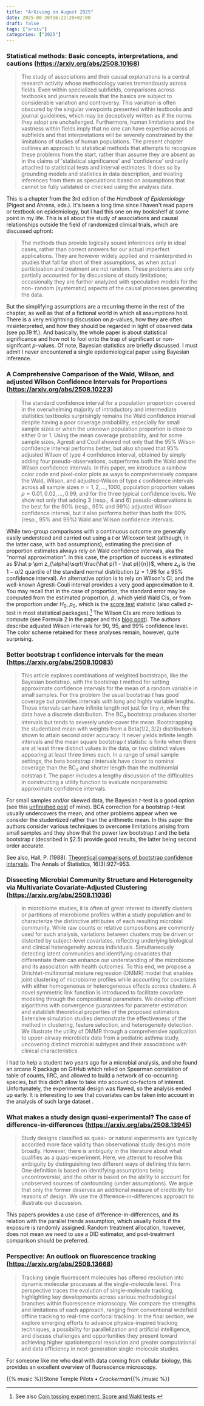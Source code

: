 ```yaml
---
title: "ArXiving on August 2025"
date: 2025-08-26T16:22:28+02:00
draft: false
tags: ["arxiv"]
categories: ["2025"]
---
```


### Statistical methods: Basic concepts, interpretations, and cautions (https://arxiv.org/abs/2508.10168)

> The study of associations and their causal explanations is a central research
> activity whose methodology varies tremendously across fields. Even within
> specialized subfields, comparisons across textbooks and journals reveals that
> the basics are subject to considerable variation and controversy. This
> variation is often obscured by the singular viewpoints presented within
> textbooks and journal guidelines, which may be deceptively written as if the
> norms they adopt are unchallenged. Furthermore, human limitations and the
> vastness within fields imply that no one can have expertise across all
> subfields and that interpretations will be severely constrained by the
> limitations of studies of human populations.
> The present chapter outlines an approach to statistical methods that attempts
> to recognize these problems from the start, rather than assume they are absent
> as in the claims of 'statistical significance' and 'confidence' ordinarily
> attached to statistical tests and interval estimates. It does so by grounding
> models and statistics in data description, and treating inferences from them as
> speculations based on assumptions that cannot be fully validated or checked
> using the analysis data.

This is a chapter from the 3rd edition of the _Handbook of Epidemiology_ (Pigeot and Ahrens, eds.). It's been a long time since I haven't read papers or textbook on epidemiology, but I had this one on my bookshelf at some point in my life. This is all about the study of associations and causal relationships outside the field of randomized clinical trials, which are discussed upfront:

> The methods thus provide logically sound inferences only in ideal cases, rather
than correct answers for our actual imperfect applications. They are however widely applied and
misinterpreted in studies that fall far short of their assumptions, as when actual participation and
treatment are not random. These problems are only partially accounted for by discussions of
study limitations; occasionally they are further analyzed with speculative models for the non-
random (systematic) aspects of the causal processes generating the data.

But the simplifying assumptions are a recurring theme in the rest of the chapter, as well as that of a fictional world in which all assumptions hold. There is a very enlightning discussion on $p$-values, how they are often misinterpreted, and how they should be regarded in light of observed data (see pp.19 ff.). And basically, the whole paper is about statistical significance and how not to fool onto the trap of significant or non-signifcant $p$-values. Of note, Bayesian statistics are briefly discussed. I must admit I never encountered a single epidemiological paper using Bayesian inference.

### A Comprehensive Comparison of the Wald, Wilson, and adjusted Wilson Confidence Intervals for Proportions (https://arxiv.org/abs/2508.10223)

> The standard confidence interval for a population proportion covered in the
> overwhelming majority of introductory and intermediate statistics textbooks
> surprisingly remains the Wald confidence interval despite having a poor
> coverage probability, especially for small sample sizes or when the unknown
> population proportion is close to either 0 or 1. Using the mean coverage
> probability, and for some sample sizes, Agresti and Coull showed not only that
> the 95\% Wilson confidence interval performs better, but also showed that 95\%
> adjusted Wilson of type 4 confidence interval, obtained by simply adding four
> pseudo-observations, outperforms both the Wald and the Wilson confidence
> intervals. In this paper, we introduce a rainbow color code and pixel-color
> plots as ways to comprehensively compare the Wald, Wilson, and adjusted-Wilson
> of type $\epsilon$ confidence intervals across all sample sizes $n=1, 2, \dots,
> 1000$, population proportion values $p=0.01, 0.02, \dots, 0.99$, and for the
> three typical confidence levels. We show not only that adding 3 (resp., 4 and
> 6) pseudo-observations is the best for the 90\% (resp., 95\% and 99\%) adjusted
> Wilson confidence interval, but it also performs better than both the 90\%
> (resp., 95\% and 99\%) Wald and Wilson confidence intervals.

While two-group comparisons with a continuous outcome are generally easily understood and carried out using a $t$ or Wilcoxon test (although, in the latter case, with bad assumptions), estimating the precision of proportion estimates always rely on Wald confidence intervals, aka the "normal approximation". In this case, the proprtion of success is estimated as $\hat p \pm z_{\alpha}\sqrt{\frac{\hat p(1 - \hat p)}{n}}$, where $z_{\alpha}$ is the $1-\alpha/2$ quantile of the standard normal distribution ($z=1.96$ for a 95% confidence interval). An alternative option is to rely on Wilson's CI, and the well-known Agresti-Couli interval provides a very good approximation to it. You may recall that in the case of proportion, the standard error may be computed from the estimated proportion, $\hat p$, which yield Wald CIs,  or from the proportion under $H_0$, $p_0$, which is the [score test](https://en.wikipedia.org/wiki/Score_test) statistic (also called $z$-test in most statistical packages).[^1] The Wilson CIs are more tedious to compute (see Formula 2 in the paper and this [blog post](https://www.econometrics.blog/post/the-wilson-confidence-interval-for-a-proportion/)). The authors describe adjusted Wilson intervals for 90, 95, and 99% confidence level. The color scheme retained for these analyses remain, however, quite surprising.

[^1]: See also [Coin tossing experiment: Score and Wald tests](/post/coin-tossing-experiment/).

### Better bootstrap t confidence intervals for the mean (https://arxiv.org/abs/2508.10083)

> This article explores combinations of weighted bootstraps, like the Bayesian
> bootstrap, with the bootstrap $t$ method for setting approximate confidence
> intervals for the mean of a random variable in small samples. For this problem
> the usual bootstrap $t$ has good coverage but provides intervals with long and
> highly variable lengths. Those intervals can have infinite length not just for
> tiny $n$, when the data have a discrete distribution. The BC$_a$ bootstrap
> produces shorter intervals but tends to severely under-cover the mean.
> Bootstrapping the studentized mean with weights from a Beta$(1/2,3/2)$
> distribution is shown to attain second order accuracy. It never yields infinite
> length intervals and the mean square bootstrap $t$ statistic is finite when
> there are at least three distinct values in the data, or two distinct values
> appearing at least three times each. In a range of small sample settings, the
> beta bootstrap $t$ intervals have closer to nominal coverage than the BC$_a$
> and shorter length than the multinomial ootstrap $t$. The paper includes a
> lengthy discussion of the difficulties in constructing a utility function to
> evaluate nonparametric approximate confidence intervals.

For small samples and/or skewed data, the Bayesian $t$-test is a good option (see this [unfinished post](/post/bayesian-t-test/) of mine). BCA correction for a bootstrap $t$-test usually undercovers the mean, and other problems appear when we consider the studentized rather than the arithmetic mean. In this paper the authors consider various techniques to overcome limitations arising from small samples and they show that the  power law bootstrap $t$ and the beta bootstrap $t$ (decsribed in §2.5) provide good results, the latter being second order accurate.

See also, Hall, P. (1988). [Theoretical comparisons of bootstrap confidence intervals](https://projecteuclid.org/journals/annals-of-statistics/volume-16/issue-3/Theoretical-Comparison-of-Bootstrap-Confidence-Intervals/10.1214/aos/1176350933.full). The Annals of Statistics, 16(3):927–953.

### Dissecting Microbial Community Structure and Heterogeneity via Multivariate Covariate-Adjusted Clustering (https://arxiv.org/abs/2508.11036)

> In microbiome studies, it is often of great interest to identify clusters or
> partitions of microbiome profiles within a study population and to characterize
> the distinctive attributes of each resulting microbial community. While raw
> counts or relative compositions are commonly used for such analysis, variations
> between clusters may be driven or distorted by subject-level covariates,
> reflecting underlying biological and clinical heterogeneity across individuals.
> Simultaneously detecting latent communities and identifying covariates that
> differentiate them can enhance our understanding of the microbiome and its
> association with health outcomes. To this end, we propose a
> Dirichlet-multinomial mixture regression (DMMR) model that enables joint
> clustering of microbiome profiles while accounting for covariates with either
> homogeneous or heterogeneous effects across clusters. A novel symmetric link
> function is introduced to facilitate covariate modeling through the
> compositional parameters. We develop efficient algorithms with convergence
> guarantees for parameter estimation and establish theoretical properties of the
> proposed estimators. Extensive simulation studies demonstrate the effectiveness
> of the method in clustering, feature selection, and heterogeneity detection. We
> illustrate the utility of DMMR through a comprehensive application to
> upper-airway microbiota data from a pediatric asthma study, uncovering distinct
> microbial subtypes and their associations with clinical characteristics.

I had to help a student two years ago for a microbial analysis, and she found an arcane R package on GitHub which relied on Spearman correlation of table of counts, IIRC, and allowed to build a network of co-occurring species, but this didn't allow to take into account co-factors of interest. Unfortunately, the experimental design was flawed, so the analysis ended up early. It is interesting to see that covariates can be taken into account in the analysis of such large dataset .

### What makes a study design quasi-experimental? The case of difference-in-differences (https://arxiv.org/abs/2508.13945)

> Study designs classified as quasi- or natural experiments are typically
> accorded more face validity than observational study designs more broadly.
> However, there is ambiguity in the literature about what qualifies as a
> quasi-experiment. Here, we attempt to resolve this ambiguity by distinguishing
> two different ways of defining this term. One definition is based on
> identifying assumptions being uncontroversial, and the other is based on the
> ability to account for unobserved sources of confounding (under assumptions).
> We argue that only the former deserves an additional measure of credibility for
> reasons of design. We use the difference-in-differences approach to illustrate
> our discussion.

This papers provides a use case of difference-in-differences, and its relation with the parallel trends assumption, which usually holds if the exposure is randomly assigned. Random treatment allocation, however, does not mean we need to use a DID estimator, and post-treatment comparison should be preferred.

### Perspective: An outlook on fluorescence tracking (https://arxiv.org/abs/2508.13668)

> Tracking single fluorescent molecules has offered resolution into dynamic
> molecular processes at the single-molecule level. This perspective traces the
> evolution of single-molecule tracking, highlighting key developments across
> various methodological branches within fluorescence microscopy. We compare the
> strengths and limitations of each approach, ranging from conventional widefield
> offline tracking to real-time confocal tracking. In the final section, we
> explore emerging efforts to advance physics-inspired tracking techniques, a
> possibility for parallelization and artificial intelligence, and discuss
> challenges and opportunities they present toward achieving higher
> spatiotemporal resolution and greater computational and data efficiency in
> next-generation single-molecule studies.

For someone like me who deal with data coming from cellular biology, this provides an excellent overview of fluorescence microscopy.

{{% music %}}Stone Temple Pilots • _Crackerman_{{% /music %}}
